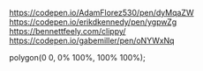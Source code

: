 https://codepen.io/AdamFlorez530/pen/dyMqaZW
https://codepen.io/erikdkennedy/pen/ygpwZg
https://bennettfeely.com/clippy/
https://codepen.io/gabemiller/pen/oNYWxNq

polygon(0 0, 0% 100%, 100% 100%);